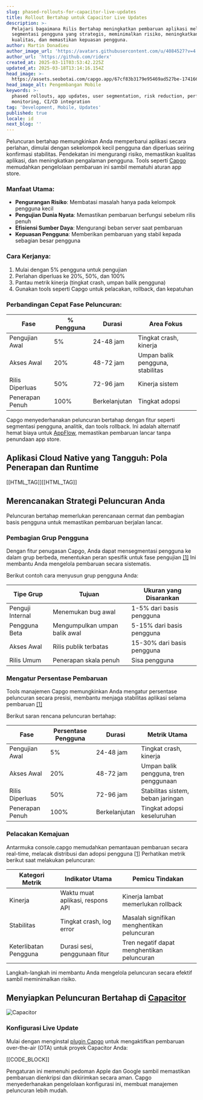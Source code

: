 ```yaml
---
slug: phased-rollouts-for-capacitor-live-updates
title: Rollout Bertahap untuk Capacitor Live Updates
description: >-
  Pelajari bagaimana Rilis Bertahap meningkatkan pembaruan aplikasi melalui
  segmentasi pengguna yang strategis, meminimalkan risiko, meningkatkan
  kualitas, dan memastikan kepuasan pengguna.
author: Martin Donadieu
author_image_url: 'https://avatars.githubusercontent.com/u/4084527?v=4'
author_url: 'https://github.com/riderx'
created_at: 2025-03-11T03:53:42.225Z
updated_at: 2025-03-18T13:14:16.154Z
head_image: >-
  https://assets.seobotai.com/capgo.app/67cf83b3179e95469ad527be-1741665244026.jpg
head_image_alt: Pengembangan Mobile
keywords: >-
  phased rollouts, app updates, user segmentation, risk reduction, performance
  monitoring, CI/CD integration
tag: 'Development, Mobile, Updates'
published: true
locale: id
next_blog: ''
---
```


Peluncuran bertahap memungkinkan Anda memperbarui aplikasi secara perlahan, dimulai dengan sekelompok kecil pengguna dan diperluas seiring konfirmasi stabilitas. Pendekatan ini mengurangi risiko, memastikan kualitas aplikasi, dan meningkatkan pengalaman pengguna. Tools seperti [Capgo](https://capgo.app/) memudahkan pengelolaan pembaruan ini sambil mematuhi aturan app store.

### Manfaat Utama:

-   **Pengurangan Risiko**: Membatasi masalah hanya pada kelompok pengguna kecil
-   **Pengujian Dunia Nyata**: Memastikan pembaruan berfungsi sebelum rilis penuh
-   **Efisiensi Sumber Daya**: Mengurangi beban server saat pembaruan
-   **Kepuasan Pengguna**: Memberikan pembaruan yang stabil kepada sebagian besar pengguna

### Cara Kerjanya:

1.  Mulai dengan 5% pengguna untuk pengujian
2.  Perlahan diperluas ke 20%, 50%, dan 100%
3.  Pantau metrik kinerja (tingkat crash, umpan balik pengguna)
4.  Gunakan tools seperti Capgo untuk pelacakan, rollback, dan kepatuhan

### Perbandingan Cepat Fase Peluncuran:

| Fase | % Pengguna | Durasi | Area Fokus |
| --- | --- | --- | --- |
| Pengujian Awal | 5% | 24-48 jam | Tingkat crash, kinerja |
| Akses Awal | 20% | 48-72 jam | Umpan balik pengguna, stabilitas |
| Rilis Diperluas | 50% | 72-96 jam | Kinerja sistem |
| Penerapan Penuh | 100% | Berkelanjutan | Tingkat adopsi |

Capgo menyederhanakan peluncuran bertahap dengan fitur seperti segmentasi pengguna, analitik, dan tools rollback. Ini adalah alternatif hemat biaya untuk [AppFlow](https://ionicio/appflow/), memastikan pembaruan lancar tanpa penundaan app store.

## Aplikasi Cloud Native yang Tangguh: Pola Penerapan dan Runtime

[[HTML_TAG]][[HTML_TAG]]

## Merencanakan Strategi Peluncuran Anda

Peluncuran bertahap memerlukan perencanaan cermat dan pembagian basis pengguna untuk memastikan pembaruan berjalan lancar.

### Pembagian Grup Pengguna

Dengan fitur penugasan Capgo, Anda dapat mensegmentasi pengguna ke dalam grup berbeda, menentukan peran spesifik untuk fase pengujian [\[1\]](https://capgo.app/) Ini membantu Anda mengelola pembaruan secara sistematis.

Berikut contoh cara menyusun grup pengguna Anda:

| Tipe Grup | Tujuan | Ukuran yang Disarankan |
| --- | --- | --- |
| Penguji Internal | Menemukan bug awal | 1-5% dari basis pengguna |
| Pengguna Beta | Mengumpulkan umpan balik awal | 5-15% dari basis pengguna |
| Akses Awal | Rilis publik terbatas | 15-30% dari basis pengguna |
| Rilis Umum | Penerapan skala penuh | Sisa pengguna |

### Mengatur Persentase Pembaruan

Tools manajemen Capgo memungkinkan Anda mengatur persentase peluncuran secara presisi, membantu menjaga stabilitas aplikasi selama pembaruan [\[1\]](https://capgo.app/)

Berikut saran rencana peluncuran bertahap:

| Fase | Persentase Pengguna | Durasi | Metrik Utama |
| --- | --- | --- | --- |
| Pengujian Awal | 5% | 24-48 jam | Tingkat crash, kinerja |
| Akses Awal | 20% | 48-72 jam | Umpan balik pengguna, tren penggunaan |
| Rilis Diperluas | 50% | 72-96 jam | Stabilitas sistem, beban jaringan |
| Penerapan Penuh | 100% | Berkelanjutan | Tingkat adopsi keseluruhan |

### Pelacakan Kemajuan

Antarmuka console.capgo memudahkan pemantauan pembaruan secara real-time, melacak distribusi dan adopsi pengguna [\[1\]](https://capgo.app/) Perhatikan metrik berikut saat melakukan peluncuran:

| Kategori Metrik | Indikator Utama | Pemicu Tindakan |
| --- | --- | --- |
| Kinerja | Waktu muat aplikasi, respons API | Kinerja lambat memerlukan rollback |
| Stabilitas | Tingkat crash, log error | Masalah signifikan menghentikan peluncuran |
| Keterlibatan Pengguna | Durasi sesi, penggunaan fitur | Tren negatif dapat menghentikan peluncuran |

Langkah-langkah ini membantu Anda mengelola peluncuran secara efektif sambil meminimalkan risiko.

## Menyiapkan Peluncuran Bertahap di [Capacitor](https://capacitorjs.com/)

![Capacitor](https://mars-images.imgix.net/seobot/screenshots/capacitorjs.com-4c1a6a7e452082d30f5bff9840b00b7d-2025-03-11.jpg?auto=compress)

### Konfigurasi Live Update

Mulai dengan menginstal [plugin Capgo](https://capgo.app/plugins/) untuk mengaktifkan pembaruan over-the-air (OTA) untuk proyek Capacitor Anda:

[[CODE_BLOCK]]

Pengaturan ini memenuhi pedoman Apple dan Google sambil memastikan pembaruan dienkripsi dan dikirimkan secara aman. Capgo menyederhanakan pengelolaan konfigurasi ini, membuat manajemen peluncuran lebih mudah.

